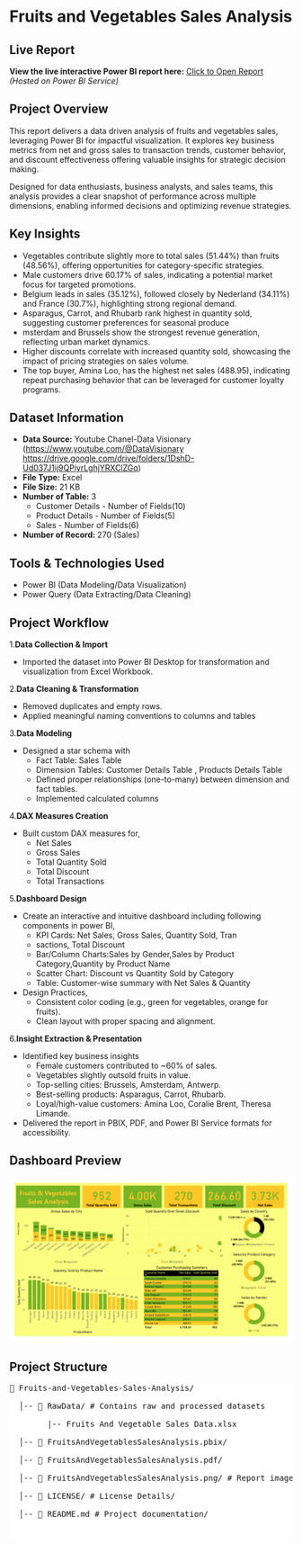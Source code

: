 # Fruits and Vegetables Sales Analysis

## Live Report
**View the live interactive Power BI report here:**
[Click to Open Report](https://app.powerbi.com/view?r=eyJrIjoiODFlYTI4ZGQtMmYyNi00YjY2LWFhMTUtZmQ2Y2NlZmYyZjU2IiwidCI6IjI1Y2UwMjYxLWJiZDYtNDljZC1hMWUyLTU0MjYwODg2ZDE1OSJ9
)  
*(Hosted on Power BI Service)*

## Project Overview 


This report delivers a data driven analysis of fruits and vegetables sales, leveraging Power BI for impactful visualization. It explores key business metrics from net and gross sales to transaction trends, customer behavior, and discount effectiveness offering valuable insights for strategic decision making.

Designed for data enthusiasts, business analysts, and sales teams, this analysis provides a clear snapshot of performance across multiple dimensions, enabling informed decisions and optimizing revenue strategies.

## Key Insights

- Vegetables contribute slightly more to total sales (51.44%) than fruits (48.56%), offering opportunities for category-specific strategies.
- Male customers drive 60.17% of sales, indicating a potential market focus for targeted promotions.
- Belgium leads in sales (35.12%), followed closely by Nederland (34.11%) and France (30.7%), highlighting strong regional demand.
- Asparagus, Carrot, and Rhubarb rank highest in quantity sold, suggesting customer preferences for seasonal produce
- msterdam and Brussels show the strongest revenue generation, reflecting urban market dynamics.
- Higher discounts correlate with increased quantity sold, showcasing the impact of pricing strategies on sales volume.
- The top buyer, Amina Loo, has the highest net sales (488.95), indicating repeat purchasing behavior that can be leveraged for customer loyalty programs.

##  Dataset Information 

- **Data Source:** Youtube Chanel-Data Visionary (https://www.youtube.com/@DataVisionary https://drive.google.com/drive/folders/1DshD-Ud037J1ij9QPiyrLghjYRXClZGq)  
- **File Type:** Excel
- **File Size:**  21 KB
- **Number of Table:** 3
  - Customer Details - Number of Fields(10)
  - Product Details - Number of Fields(5)
  - Sales - Number of Fields(6) 
- **Number of Record:** 270 (Sales)

## Tools & Technologies Used 

- Power BI (Data Modeling/Data Visualization)  
- Power Query (Data Extracting/Data Cleaning)

## Project Workflow 

1.**Data Collection & Import**
- Imported the dataset into Power BI Desktop for transformation and visualization from Excel Workbook.

2.**Data Cleaning & Transformation**
- Removed duplicates and empty rows.
- Applied meaningful naming conventions to columns and tables

3.**Data Modeling**
- Designed a star schema with
  - Fact Table: Sales Table
  - Dimension Tables: Customer Details Table , Products Details Table
  - Defined proper relationships (one-to-many) between dimension and fact tables.
  - Implemented calculated columns

4.**DAX Measures Creation**
  - Built custom DAX measures for,
    - Net Sales
    - Gross Sales
    - Total Quantity Sold
    - Total Discount
    - Total Transactions

5.**Dashboard Design**
- Create an interactive and intuitive dashboard including following components in power BI,
    - KPI Cards: Net Sales, Gross Sales, Quantity Sold, Tran
    - sactions, Total Discount
    - Bar/Column Charts:Sales by Gender,Sales by Product Category,Quantity by Product Name
    - Scatter Chart: Discount vs Quantity Sold by Category
    - Table: Customer-wise summary with Net Sales & Quantity
- Design Practices,
    - Consistent color coding (e.g., green for vegetables, orange for fruits).
    - Clean layout with proper spacing and alignment.

6.**Insight Extraction & Presentation**
- Identified key business insights
    - Female customers contributed to ~60% of sales.
    - Vegetables slightly outsold fruits in value.
    - Top-selling cities: Brussels, Amsterdam, Antwerp.
    - Best-selling products: Asparagus, Carrot, Rhubarb.
    - Loyal/high-value customers: Amina Loo, Coralie Brent, Theresa Limande.
- Delivered the report in PBIX, PDF, and Power BI Service formats for accessibility.
    
## Dashboard Preview

![Dashboard Preview](FruitsAndVegetablesSalesAnalysis.png) 

## Project Structure 

<pre style="background: #fff; padding: 0; border: none; font-family: monospace;">
📂 Fruits-and-Vegetables-Sales-Analysis/ 
    
  │-- 📁 RawData/ # Contains raw and processed datasets 
  
        |-- Fruits And Vegetable Sales Data.xlsx
  
  │-- 📁 FruitsAndVegetablesSalesAnalysis.pbix/    

  │-- 📁 FruitsAndVegetablesSalesAnalysis.pdf/ 
  
  │-- 📁 FruitsAndVegetablesSalesAnalysis.png/ # Report images
    
  │-- 📄 LICENSE/ # License Details/ 
  
  │-- 📄 README.md # Project documentation/

  
</pre>
